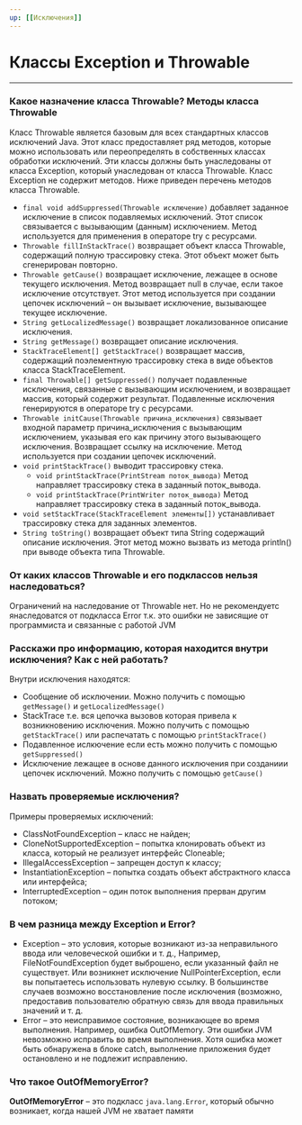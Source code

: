 ```yaml
---
up: [[Исключения]]
---
```

# Классы Exception и Throwable
---
### Какое назначение класса Throwable? Методы класса Throwable
Класс Throwable является базовым для всех стандартных классов исключений Java. Этот класс предоставляет ряд методов, которые можно использовать или переопределять в собственных классах обработки исключений. Эти классы должны быть унаследованы от класса Exception, который унаследован от класса Throwable. Класс Exception не содержит методов.
Ниже приведен перечень методов класса Throwable.

* `final void addSuppressed(Throwable исключение)` добавляет заданное исключение в список подавляемых исключений. Этот список связывается с вызывающим (данным) исключением. Метод используется для применения в операторе try с ресурсами.
* `Throwable fillInStackTrace()` возвращает объект класса Throwable, содержащий полную трассировку стека. Этот объект может быть сгенерирован повторно.
* `Throwable getCause()` возвращает исключение, лежащее в основе текущего исключения. Метод возвращает null в случае, если такое исключение отсутствует. Этот метод используется при создании цепочек исключений – он вызывает исключение, вызывающее текущее исключение.
* `String getLocalizedMessage()` возвращает локализованное описание исключения.
* `String getMessage()` возвращает описание исключения.
* `StackTraceElement[] getStackTrace()` возвращает массив, содержащий поэлементную трассировку стека в виде объектов класса StackTraceElement.
* `final Throwable[] getSuppressed()` получает подавленные исключения, связанные с вызывающим исключением, и возвращает массив, который содержит результат. Подавленные исключения генерируются в операторе try с ресурсами.
* `Throwable initCause(Throwable причина_исключения)` связывает входной параметр причина_исключения с вызывающим исключением, указывая его как причину этого вызывающего исключения. Возвращает ссылку на исключение. Метод используется при создании цепочек исключений.
* `void printStackTrace()` выводит трассировку стека.
	* `void printStackTrace(PrintStream поток_вывода)` Метод направляет трассировку стека в заданный поток_вывода.
	* `void printStackTrace(PrintWriter поток_вывода)` Метод направляет трассировку стека в заданный поток_вывода.
* `void setStackTrace(StackTraceElement элементы[])` устанавливает трассировку стека для заданных элементов.
* `String toString()` возвращает объект типа String содержащий описание исключения. Этот метод можно вызвать из метода println() при выводе объекта типа Throwable.

### От каких классов Throwable и его подклассов нельзя наследоваться?
Ограничений на наследование от Throwable нет. Но не рекомендуетс янаследоватся от подкласса Error т.к. это ошибки не зависящие от программиста и связанные с работой JVM

### Расскажи про информацию, которая находится внутри исключения? Как с ней работать?
Внутри исключения находятся:
* Сообщение об исключении. Можно получить с помощью `getMessage()` и `getLocalizedMessage()`
* StackTrace т.е. вся цепочка вызовов которая привела к возникновению исключения. Можно получить с помощью `getStackTrace()` или распечатать с помощью `printStackTrace()`
* Подавленное ислкючение если есть можно получить с помощью `getSuppressed()`
* Исключение лежащее в основе данного исключения при созданиии цепочек исключений. Можно получить с помощью `getCause()`

### Назвать проверяемые исключения?
Примеры проверяемых исключений:  
* ClassNotFoundException – класс не найден;  
* CloneNotSupportedException – попытка клонировать объект из класса, который не реализует интерфейс Cloneable;  
* IllegalAccessException – запрещен доступ к классу;  
* InstantiationException – попытка создать объект абстрактного класса или интерфейса;  
* InterruptedException – один поток выполнения прерван другим потоком;

### В чем разница между Exception и Error?
* Exception – это условия, которые возникают из-за неправильного ввода или человеческой ошибки и т. д., Например, FileNotFoundException будет выброшено, если указанный файл не существует. Или возникнет исключение NullPointerException, если вы попытаетесь использовать нулевую ссылку. В большинстве случаев возможно восстановление после исключения (возможно, предоставив пользователю обратную связь для ввода правильных значений и т. д.
* Error – это неисправимое состояние, возникающее во время выполнения. Например, ошибка OutOfMemory. Эти ошибки JVM невозможно исправить во время выполнения. Хотя ошибка может быть обнаружена в блоке catch, выполнение приложения будет остановлено и не подлежит исправлению.

### Что такое OutOfMemoryError?
**OutOfMemoryError** – это подкласс `java.lang.Error`, который обычно возникает, когда нашей JVM не хватает памяти
